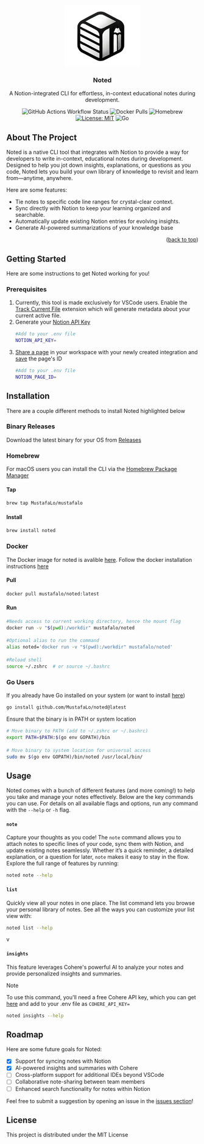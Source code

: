 <a id="readme-top"></a>

<!-- PROJECT LOGO -->
<br />
<div align="center">
  <a href="https://github.com/MustafaLo/noted">
    <img src="images/logo.png" alt="Logo" width="200" height="160">
  </a>

  <h3 align="center">Noted</h3>

  <p align="center">
    A Notion-integrated CLI for effortless, in-context educational notes during development.
  </p>
</div>

<!-- TAGS -->
<div align="center">

![GitHub Actions Workflow Status](https://img.shields.io/github/actions/workflow/status/MustafaLo/noted/release.yml)
![Docker Pulls](https://img.shields.io/docker/pulls/mustafalo/noted)
![Homebrew](https://img.shields.io/badge/homebrew-mustafalo%2Fnoted-blue?logo=homebrew)
[![License: MIT](https://img.shields.io/badge/License-MIT-yellow.svg)](https://opensource.org/licenses/MIT)
![Go](https://img.shields.io/badge/Go-00ADD8?logo=go&logoColor=white)

</div>



<!-- ABOUT THE PROJECT -->
## About The Project
Noted is a native CLI tool that integrates with Notion to provide a way for developers to write in-context, educational 
notes during development. Designed to help you jot down insights, explanations, or questions as you code, Noted lets you build your own library of knowledge to revisit and learn from—anytime, anywhere.

Here are some features:
* Tie notes to specific code line ranges for crystal-clear context.
* Sync directly with Notion to keep your learning organized and searchable.
* Automatically update existing Notion entries for evolving insights.
* Generate AI-powered summarizations of your knowledge base

<p align="right">(<a href="#readme-top">back to top</a>)</p>

<!-- GETTING STARTED -->
## Getting Started

Here are some instructions to get Noted working for you!

### Prerequisites

1. Currently, this tool is made exclusively for VSCode users. Enable the [Track Current File](https://marketplace.visualstudio.com/items?itemName=MustafaLo.currentfiletracker) extension which will generate metadata about your current active file.
2. Generate your [Notion API Key](https://developers.notion.com/docs/create-a-notion-integration#getting-started)
    ```sh
    #Add to your .env file
    NOTION_API_KEY=
    ```
3. [Share a page](https://developers.notion.com/docs/create-a-notion-integration#give-your-integration-page-permissions) in your workspace
    with your newly created integration and [save](https://developers.notion.com/docs/working-with-page-content#creating-a-page-with-content) the page's ID
    ```sh
    #Add to your .env file
    NOTION_PAGE_ID=
    ```

## Installation
There are a couple different methods to install Noted highlighted below

### Binary Releases
Download the latest binary for your OS from [Releases](https://github.com/MustafaLo/noted/releases)

### Homebrew
For macOS users you can install the CLI via the [Homebrew Package Manager](https://brew.sh/)
#### Tap
```sh
brew tap MustafaLo/mustafalo
```
#### Install
```sh
brew install noted
```

### Docker
The Docker image for noted is avalible [here](https://hub.docker.com/r/mustafalo/noted). Follow the docker installation instructions
[here](https://docs.docker.com/engine/install/)
#### Pull
```sh
docker pull mustafalo/noted:latest
```
#### Run
```sh
#Needs access to current working directory, hence the mount flag
docker run -v "$(pwd):/workdir" mustafalo/noted

#Optional alias to run the command
alias noted='docker run -v "$(pwd):/workdir" mustafalo/noted'

#Reload shell
source ~/.zshrc  # or source ~/.bashrc
```

### Go Users
If you already have Go installed on your system (or want to install [here](https://go.dev/doc/install))
```sh
go install github.com/MustafaLo/noted@latest
```
Ensure that the binary is in PATH or system location
```sh
# Move binary to PATH (add to ~/.zshrc or ~/.bashrc)
export PATH=$PATH:$(go env GOPATH)/bin

# Move binary to system location for universal access
sudo mv $(go env GOPATH)/bin/noted /usr/local/bin/
```
## Usage
Noted comes with a bunch of different features (and more coming!) to help you take and manage your notes effectively. Below are the key commands you can use. For details on all available flags and options, run any command with the `--help` or `-h` flag.

#### `note`
Capture your thoughts as you code! The `note` command allows you to attach notes to specific lines of your code, sync them with Notion, and update existing notes seamlessly. Whether it’s a quick reminder, a detailed explanation, or a question for later, `note` makes it easy to stay in the flow. Explore the full range of features by running:
```bash
noted note --help 
```

#### `list`
Quickly view all your notes in one place. The list command lets you browse your personal library of notes. See all the ways you can customize your list view with:
```bash
noted list --help
```
v
#### `insights`
This feature leverages Cohere's powerful AI to analyze your notes and provide personalized insights and summaries. 
> [!NOTE]
> To use this command, you'll need a free Cohere API key, which you can get [here](https://cohere.com/) and add to your .env file as `COHERE_API_KEY=`
```bash
noted insights --help
```
## Roadmap
Here are some future goals for Noted:
- [x] Support for syncing notes with Notion
- [x] AI-powered insights and summaries with Cohere
- [ ] Cross-platform support for additional IDEs beyond VSCode
- [ ] Collaborative note-sharing between team members
- [ ] Enhanced search functionality for notes within Notion

Feel free to submit a suggestion by opening an issue in the [issues section](https://github.com/MustafaLo/noted/issues)!

## License
This project is distributed under the MIT License
